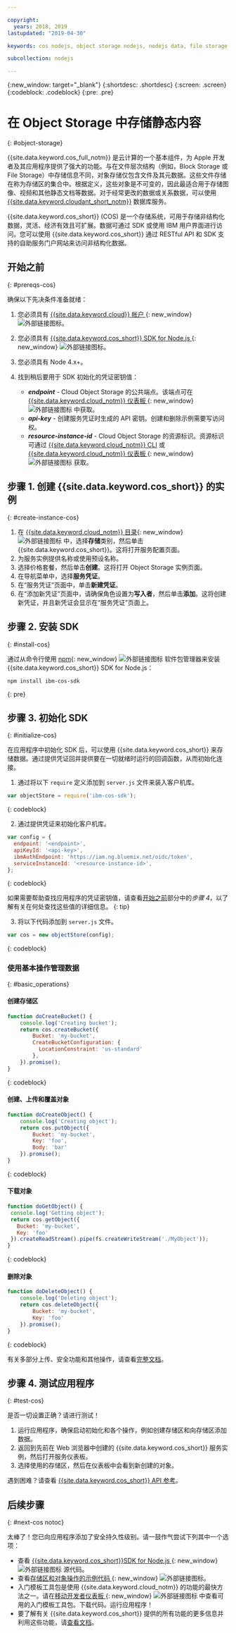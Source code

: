 ```yaml
---

copyright:
  years: 2018, 2019
lastupdated: "2019-04-30"

keywords: cos nodejs, object storage nodejs, nodejs data, file storage nodejs, ibm-cos-sdk nodejs, creating object nodejs, downloading object nodejs, static nodejs

subcollection: nodejs

---
```


{:new_window: target="_blank"}
{:shortdesc: .shortdesc}
{:screen: .screen}
{:codeblock: .codeblock}
{:pre: .pre}

# 在 Object Storage 中存储静态内容
{: #object-storage}

<!-- Sample Code for the SDK: https://github.com/ibm/ibm-cos-sdk-js#example-code -->

<!-- More sample code: https://cloud.ibm.com/docs/services/cloud-object-storage/libraries/node.html#using-node-js -->

<!-- Object storage tutorial under the Storing and sharing data topicgroup:
https://cloud.ibm.com/docs/services/cloud-object-storage/about-cos.html#about-ibm-cloud-object-storage -->

{{site.data.keyword.cos_full_notm}} 是云计算的一个基本组件，为 Apple 开发者及其应用程序提供了强大的功能。与在文件层次结构（例如，Block Storage 或 File Storage）中存储信息不同，对象存储仅包含文件及其元数据。这些文件存储在称为存储区的集合中。根据定义，这些对象是不可变的，因此最适合用于存储图像、视频和其他静态文档等数据。对于经常更改的数据或关系数据，可以使用 [{{site.data.keyword.cloudant_short_notm}}](/docs/node?topic=nodejs-cloudant) 数据库服务。

{{site.data.keyword.cos_short}} (COS) 是一个存储系统，可用于存储非结构化数据，灵活、经济有效且可扩展。数据可通过 SDK 或使用 IBM 用户界面进行访问。您可以使用 {{site.data.keyword.cos_short}} 通过 RESTful API 和 SDK 支持的自助服务门户网站来访问非结构化数据。

## 开始之前
{: #prereqs-cos}

确保以下先决条件准备就绪：
1. 您必须具有 [{{site.data.keyword.cloud}} 帐户 ](https://cloud.ibm.com/registration/?target=%2Fdeveloper%2Fappservice%2Fcreate-app){: new_window} ![外部链接图标](../icons/launch-glyph.svg "外部链接图标")。
2. 您必须具有 [{{site.data.keyword.cos_short}} SDK for Node.js ](https://github.com/ibm/ibm-cos-sdk-js){: new_window} ![外部链接图标](../icons/launch-glyph.svg "外部链接图标")。
3. 您必须具有 Node 4.x+。
4. 找到稍后要用于 SDK 初始化的凭证密钥值：

    * _**endpoint**_ - Cloud Object Storage 的公共端点。该端点可在 [{{site.data.keyword.cloud_notm}} 仪表板 ](https://cloud.ibm.com/dashboard/apps){: new_window} ![外部链接图标](../icons/launch-glyph.svg "外部链接图标") 中获取。
    * _**api-key**_ - 创建服务凭证时生成的 API 密钥。创建和删除示例需要写访问权。
    * _**resource-instance-id**_ - Cloud Object Storage 的资源标识。资源标识可通过 [{{site.data.keyword.cloud_notm}} CLI](/docs/cli?topic=cloud-cli-ibmcloud-cli#ibmcloud-cli) 或 [{{site.data.keyword.cloud_notm}} 仪表板 ](https://cloud.ibm.com/dashboard/apps){: new_window} ![外部链接图标](../icons/launch-glyph.svg "外部链接图标") 获取。

## 步骤 1. 创建 {{site.data.keyword.cos_short}} 的实例
{: #create-instance-cos}

1. 在 [{{site.data.keyword.cloud_notm}} 目录](https://cloud.ibm.com/catalog/){: new_window} ![外部链接图标](../icons/launch-glyph.svg "外部链接图标") 中，选择**存储**类别，然后单击 {{site.data.keyword.cos_short}}。这将打开服务配置页面。
2. 为服务实例提供名称或使用预设名称。
3. 选择价格套餐，然后单击**创建**。这将打开 Object Storage 实例页面。
4. 在导航菜单中，选择**服务凭证**。
5. 在“服务凭证”页面中，单击**新建凭证**。
6. 在“添加新凭证”页面中，请确保角色设置为**写入者**，然后单击**添加**。这将创建新凭证，并且新凭证会显示在“服务凭证”页面上。

## 步骤 2. 安装 SDK
{: #install-cos}

通过从命令行使用 [npm](https://nodejs.org/){: new_window} ![外部链接图标](../icons/launch-glyph.svg "外部链接图标") 软件包管理器来安装 {{site.data.keyword.cos_short}} SDK for Node.js：
```
npm install ibm-cos-sdk
```
{: pre}

## 步骤 3. 初始化 SDK
{: #initialize-cos}

在应用程序中初始化 SDK 后，可以使用 {{site.data.keyword.cos_short}} 来存储数据。通过提供凭证回并提供要在一切就绪时运行的回调函数，从而初始化连接。

1. 通过将以下 `require` 定义添加到 `server.js` 文件来装入客户机库。
  ```js
  var objectStore = require('ibm-cos-sdk');
  ```
  {: codeblock}

2. 通过提供凭证来初始化客户机库。
  ```js
  var config = {
    endpoint: '<endpoint>',
    apiKeyId: '<api-key>',
    ibmAuthEndpoint: 'https://iam.ng.bluemix.net/oidc/token',
    serviceInstanceId: '<resource-instance-id>',
  };
  ```
  {: codeblock}

  如果需要帮助查找应用程序的凭证密钥值，请查看[开始之前](#prereqs-cos)部分中的*步骤 4*，以了解有关在何处查找这些值的详细信息。
  {: tip}

3. 将以下代码添加到 `server.js` 文件。
  ```js
  var cos = new objectStore(config);
  ```
  {: codeblock}

### 使用基本操作管理数据
{: #basic_operations}
<!--Borrowed from https://github.com/ibm/ibm-cos-sdk-js#example-code-->

#### 创建存储区
```js
function doCreateBucket() {
    console.log('Creating bucket');
    return cos.createBucket({
        Bucket: 'my-bucket',
        CreateBucketConfiguration: {
          LocationConstraint: 'us-standard'
        },
    }).promise();
}
```
{: codeblock}

#### 创建、上传和覆盖对象
```js
function doCreateObject() {
    console.log('Creating object');
    return cos.putObject({
        Bucket: 'my-bucket',
        Key: 'foo',
        Body: 'bar'
    }).promise();
}
```
{: codeblock}

#### 下载对象
<!-- Verify this snippet with Nick when he returns from vacation -->
```js
function doGetObject() {
 console.log('Getting object');
 return cos.getObject({
   Bucket: 'my-bucket',
   Key: 'foo'
 }).createReadStream().pipe(fs.createWriteStream('./MyObject'));
}
```
{: codeblock}

#### 删除对象
```js
function doDeleteObject() {
    console.log('Deleting object');
    return cos.deleteObject({
        Bucket: 'my-bucket',
        Key: 'foo'
    }).promise();
}
```
{: codeblock}

有关多部分上传、安全功能和其他操作，请查看[完整文档](/docs/services/cloud-object-storage?topic=cloud-object-storage-node)。

## 步骤 4. 测试应用程序
{: #test-cos}

是否一切设置正确？请进行测试！

1. 运行应用程序，确保启动初始化和各个操作，例如创建存储区和向存储区添加数据。
2. 返回到先前在 Web 浏览器中创建的 {{site.data.keyword.cos_short}} 服务实例，然后打开服务仪表板。
3. 选择使用的存储区，然后在仪表板中会看到新创建的对象。

遇到困难？请查看 [{{site.data.keyword.cos_short}} API 参考](/docs/services/cloud-object-storage?topic=cloud-object-storage-compatibility-api)。

## 后续步骤
{: #next-cos notoc}

太棒了！您已向应用程序添加了安全持久性级别。请一鼓作气尝试下列其中一个选项：

* 查看 [{{site.data.keyword.cos_short}}SDK for Node.js ](https://github.com/ibm/ibm-cos-sdk-js){: new_window} ![外部链接图标](../icons/launch-glyph.svg "外部链接图标") 源代码。
* 查看[存储区和对象操作的示例代码 ](https://github.com/ibm/ibm-cos-sdk-js#example-code){: new_window} ![外部链接图标](../icons/launch-glyph.svg "外部链接图标")。
* 入门模板工具包是使用 {{site.data.keyword.cloud_notm}} 的功能的最快方法之一。请在[移动开发者仪表板 ](https://cloud.ibm.com/developer/mobile/dashboard){: new_window} ![外部链接图标](../icons/launch-glyph.svg "外部链接图标") 中查看可用的入门模板工具包。下载代码。运行应用程序！
* 要了解有关 {{site.data.keyword.cos_short}} 提供的所有功能的更多信息并利用这些功能，请[查看文档](/docs/services/cloud-object-storage?topic=cloud-object-storage-about)。
